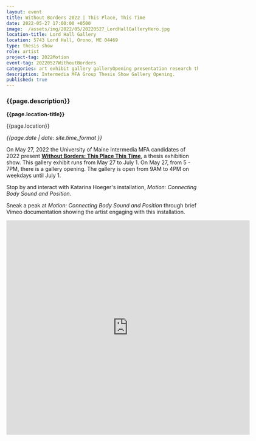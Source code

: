 ```yaml
---
layout: event
title: Without Borders 2022 | This Place, This Time
date: 2022-05-27 17:00:00 +0500
image:  /assets/img/2022/05/20220527_LordHallGalleryHero.jpg
location-title: Lord Hall Gallery
location: 5743 Lord Hall, Orono, ME 04469
type: thesis show
role: artist
project-tag: 2022Motion 
event-tag: 20220527WithoutBorders
categories: art exhibit gallery galleryOpening presentation research thesis
description: Intermedia MFA Group Thesis Show Gallery Opening.
published: true
---
```

### {{page.description}}

**{{page.location-title}}**

{{page.location}}

*{{page.date | date: site.time_format }}*

On May 27, 2022 the University of Maine Intermedia MFA candidates of 2022 present [**Without Borders: This Place This Time**](https://intermedia.umaine.edu/this-place-this-time/), a thesis exhibition show.
This gallery exhibit runs from May 27 to July 1.
On May 27, from 5 - 7PM, there is a gallery opening.
The gallery is open from 9AM to 4PM on weekdays until July 1.


Stop by and interact with Katarina Hoeger's installation, *Motion: Connecting Body Sound and Position*.

Sneak a peak at *Motion: Connecting Body Sound and Position* through brief Vimeo documentation showing the artist engaging with this installation.
<iframe src="https://player.vimeo.com/video/725054121?h=0c58cecca6" width="640" height="564" frameborder="0" allow="autoplay; fullscreen" allowfullscreen></iframe>
